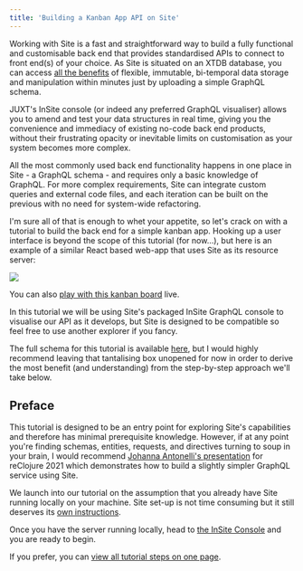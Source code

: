 ```yaml
---
title: 'Building a Kanban App API on Site'
---
```


Working with Site is a fast and straightforward way to build a fully functional and customisable back end that provides standardised APIs to connect to front end(s) of your choice. As Site is situated on an XTDB database, you can access [all the benefits](https://docs.xtdb.com/concepts/what-is-xtdb/) of flexible, immutable, bi-temporal data storage and manipulation within minutes just by uploading a simple GraphQL schema.

JUXT's InSite console (or indeed any preferred GraphQL visualiser) allows you to amend and test your data structures in real time, giving you the convenience and immediacy of existing no-code back end products, without their frustrating opacity or inevitable limits on customisation as your system becomes more complex.

All the most commonly used back end functionality happens in one place in Site - a GraphQL schema - and requires only a basic knowledge of GraphQL. For more complex requirements, Site can integrate custom queries and external code files, and each iteration can be built on the previous with no need for system-wide refactoring.

I'm sure all of that is enough to whet your appetite, so let's crack on with a tutorial to build the back end for a simple kanban app. Hooking up a user interface is beyond the scope of this tutorial (for now...), but here is an example of a similar React based web-app that uses Site as its resource server:

<img src="/images/hiring.gif"/>

You can also [play with this kanban board](https://hire.juxt.site/) live.

In this tutorial we will be using Site's packaged InSite GraphQL console to visualise our API as it develops, but Site is designed to be compatible so feel free to use another explorer if you fancy.

The full schema for this tutorial is available [here](kanban/schema), but I would highly recommend leaving that tantalising box unopened for now in order to derive the most benefit (and understanding) from the step-by-step approach we'll take below.

## Preface

This tutorial is designed to be an entry point for exploring Site's capabilities and therefore has minimal prerequisite knowledge. However, if at any point you're finding schemas, entities, requests, and directives turning to soup in your brain, I would recommend [Johanna Antonelli's presentation](https://www.youtube.com/watch?v=PZVYVAxbzmE) for reClojure 2021 which demonstrates how to build a slightly simpler GraphQL service using Site.

We launch into our tutorial on the assumption that you already have Site running locally on your machine. Site set-up is not time consuming but it still deserves its [own instructions](/learn/installation).

Once you have the server running locally, head to [the InSite Console](https://tb-site-console.vercel.app/apis) and you are ready to begin.

If you prefer, you can [view all tutorial steps on one page](kanban-tutorials).
